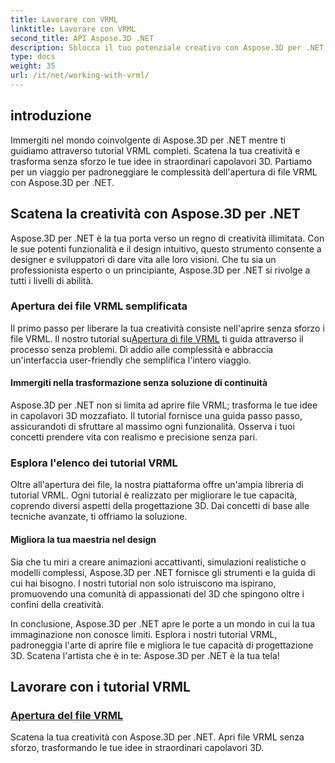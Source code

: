 ```yaml
---
title: Lavorare con VRML
linktitle: Lavorare con VRML
second_title: API Aspose.3D .NET
description: Sblocca il tuo potenziale creativo con Aspose.3D per .NET! Apri file VRML, trasformando i tuoi concetti in meraviglie 3D. Esplora i tutorial VRML per una perfetta padronanza della progettazione.
type: docs
weight: 35
url: /it/net/working-with-vrml/
---
```


## introduzione

Immergiti nel mondo coinvolgente di Aspose.3D per .NET mentre ti guidiamo attraverso tutorial VRML completi. Scatena la tua creatività e trasforma senza sforzo le tue idee in straordinari capolavori 3D. Partiamo per un viaggio per padroneggiare le complessità dell'apertura di file VRML con Aspose.3D per .NET.

## Scatena la creatività con Aspose.3D per .NET

Aspose.3D per .NET è la tua porta verso un regno di creatività illimitata. Con le sue potenti funzionalità e il design intuitivo, questo strumento consente a designer e sviluppatori di dare vita alle loro visioni. Che tu sia un professionista esperto o un principiante, Aspose.3D per .NET si rivolge a tutti i livelli di abilità.

### Apertura dei file VRML semplificata

 Il primo passo per liberare la tua creatività consiste nell'aprire senza sforzo i file VRML. Il nostro tutorial su[Apertura di file VRML](./opening-vrml-file/) ti guida attraverso il processo senza problemi. Dì addio alle complessità e abbraccia un'interfaccia user-friendly che semplifica l'intero viaggio.

#### Immergiti nella trasformazione senza soluzione di continuità

Aspose.3D per .NET non si limita ad aprire file VRML; trasforma le tue idee in capolavori 3D mozzafiato. Il tutorial fornisce una guida passo passo, assicurandoti di sfruttare al massimo ogni funzionalità. Osserva i tuoi concetti prendere vita con realismo e precisione senza pari.

### Esplora l'elenco dei tutorial VRML

Oltre all'apertura dei file, la nostra piattaforma offre un'ampia libreria di tutorial VRML. Ogni tutorial è realizzato per migliorare le tue capacità, coprendo diversi aspetti della progettazione 3D. Dai concetti di base alle tecniche avanzate, ti offriamo la soluzione. 

#### Migliora la tua maestria nel design

Sia che tu miri a creare animazioni accattivanti, simulazioni realistiche o modelli complessi, Aspose.3D per .NET fornisce gli strumenti e la guida di cui hai bisogno. I nostri tutorial non solo istruiscono ma ispirano, promuovendo una comunità di appassionati del 3D che spingono oltre i confini della creatività.

In conclusione, Aspose.3D per .NET apre le porte a un mondo in cui la tua immaginazione non conosce limiti. Esplora i nostri tutorial VRML, padroneggia l'arte di aprire file e migliora le tue capacità di progettazione 3D. Scatena l'artista che è in te: Aspose.3D per .NET è la tua tela!
## Lavorare con i tutorial VRML
### [Apertura del file VRML](./opening-vrml-file/)
Scatena la tua creatività con Aspose.3D per .NET. Apri file VRML senza sforzo, trasformando le tue idee in straordinari capolavori 3D.